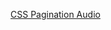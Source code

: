 [CSS Pagination Audio](https://drive.google.com/file/d/1I_zlupthA66bH0h1gNTcvGBIYPpDfgSw/view?usp=sharing)